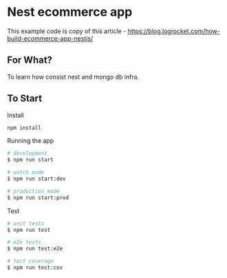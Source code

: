 # Nest ecommerce app

This example code is copy of this article - <https://blog.logrocket.com/how-build-ecommerce-app-nestjs/>

## For What?

To learn how consist nest and mongo db infra.

## To Start

Install

```bash
npm install
```

Running the app

```bash
# development
$ npm run start

# watch mode
$ npm run start:dev

# production mode
$ npm run start:prod
```

Test

```bash
# unit tests
$ npm run test

# e2e tests
$ npm run test:e2e

# test coverage
$ npm run test:cov
```
